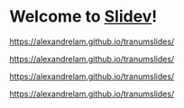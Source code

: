# Welcome to [Slidev](https://github.com/slidevjs/slidev)!

https://alexandrelam.github.io/tranumslides/

https://alexandrelam.github.io/tranumslides/

https://alexandrelam.github.io/tranumslides/

https://alexandrelam.github.io/tranumslides/